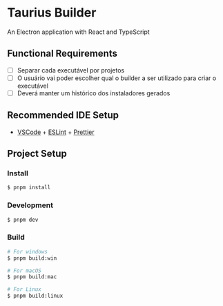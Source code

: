 # Taurius Builder

An Electron application with React and TypeScript

## Functional Requirements

- [ ] Separar cada executável por projetos
- [ ] O usuário vai poder escolher qual o builder a ser utilizado para criar o executável
- [ ] Deverá manter um histórico dos instaladores gerados

## Recommended IDE Setup

- [VSCode](https://code.visualstudio.com/) + [ESLint](https://marketplace.visualstudio.com/items?itemName=dbaeumer.vscode-eslint) + [Prettier](https://marketplace.visualstudio.com/items?itemName=esbenp.prettier-vscode)

## Project Setup

### Install

```bash
$ pnpm install
```

### Development

```bash
$ pnpm dev
```

### Build

```bash
# For windows
$ pnpm build:win

# For macOS
$ pnpm build:mac

# For Linux
$ pnpm build:linux
```
